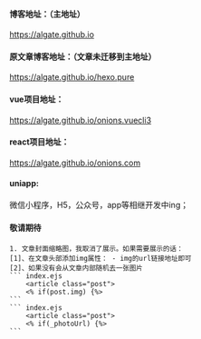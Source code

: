 #### 博客地址：（主地址）
https://algate.github.io

#### 原文章博客地址：（文章未迁移到主地址）
https://algate.github.io/hexo.pure

#### vue项目地址：
https://algate.github.io/onions.vuecli3

#### react项目地址：
https://algate.github.io/onions.com

#### uniapp:
微信小程序，H5，公众号，app等相继开发中ing；

#### 敬请期待


>>
    1. 文章封面缩略图，我取消了展示。如果需要展示的话：
    [1]、在文章头部添加img属性： - img的url链接地址即可
    [2]、如果没有会从文章内部随机去一张图片
    ``` index.ejs
        <article class="post">
        <% if(post.img) {%>
    ```
    ``` index.ejs
        <article class="post">
        <% if(_photoUrl) {%>
    ```
